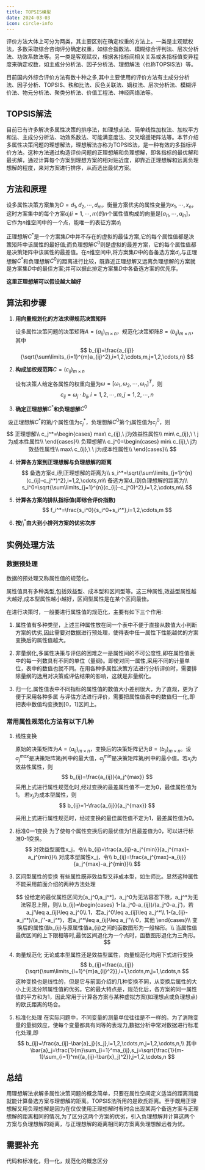 ```yaml
---
title: TOPSIS模型
date: 2024-03-03
icon: circle-info
---
```


评价方法大体上可分为两类，其主要区别在确定权重的方法上。一类是主观赋权法，多数采取综合咨询评分确定权重，如综合指数法、模糊综合评判法、层次分析法、功效系数法等。另一类是客观赋权，根据各指标间相关关系或各指标值变异程度来确定权数，如主成分分析法、因子分析法、理想解法（也称TOPSIS法）等。

目前国内外综合评价方法有数十种之多,其中主要使用的评价方法有主成分分析法、因子分析、TOPSIS、秩和比法、灰色关联法、嫡权法、层次分析法、模糊评价法、物元分析法、聚类分析法、价值工程法、神经网络法等。

## TOPSIS解法

目前已有许多解决多属性决策的排序法，如理想点法、简单线性加权法、加权平方和法、主成分分析法、功效系数法、可能满意度法、交叉增援矩阵法等。本节介绍多属性决策问题的理想解法，理想解法亦称为TOPSIS法，是一种有效的多指标评价方法。这种方法通过构造评价问题的正理想解和负理想解，即各指标的最优解和最劣解，通过计算每个方案到理想方案的相对贴近度，即靠近正理想解和远离负理想解的程度，来对方案进行排序，从而选出最优方案。

## 方法和原理

设多属性决策方案集为$D={d_1,d_2,\cdots,d_m}$，衡量方案优劣的属性变量为$x_1,\cdots,x_n$，这时方案集中的每个方案$d_i(i=1,\cdots,m)$的$n$个属性值构成的向量是$[a_{i1},\cdots,a_{in}]$，它作为$n$维空间中的一个点，能唯一的表征方案$d_i$

正理想解$C^*$是一个方案集$D$中并不存在的虚拟的最佳方案,它的每个属性值都是决策矩阵中该属性的最好值;而负理想解$C^0$则是虚拟的最差方案，它的每个属性值都是决策矩阵中该属性的最差值。在$n$维空间中,将方案集$D$中的各备选方案$d_i$,与正理想解$C^*$和负理想解$C^0$的距离进行比较，既靠近正理想解又远离负理想解的方案就是方案集$D$中的最佳方案;并可以据此排定方案集$D$中各备选方案的优先序。

**这里正理想解可以假设越大越好**

##  算法和步骤

1. **用向量规划化的方法求得规范决策矩阵**

   设多属性决策问题的决策矩阵$A=(a_{ij})_{m \times n}$，规范化决策矩阵$B=(b_{ij})_{m \times n}$，其中
   $$
   b_{ij}=\frac{a_{ij}}{\sqrt{\sum\limits_{i=1}^{m}a_{ij}^2},i=1,2,\cdots,m,j=1,2,\cdots,n}
   $$
   
2. **构成加权规范阵**$C=(c_{ij})_{m\times n}$

   设有决策人给定各属性的权重向量为$\omega=[\omega_1,\omega_2,\cdots,\omega_n]^T$，则
   $$
   c_{ij}=\omega_j\cdot b_{ij},i=1,2,\cdots,m,j=1,2,\cdots,n
   $$

3. **确定正理想解**$C^*$**和负理想解**$C^0$

​	设正理想解$C^*$的第$j$个属性值为$c_j^*$，负理想解$C^0$第个$j$属性值为$c_j^0$，则
$$
正理想解\\
c_j^*=\begin{cases}
max\ c_{ij},\ j为效益性属性\\
min\ c_{ij},\ \ j为成本性属性\\
\end{cases}\\
负理想解\\
c_j^0=\begin{cases}
min\ c_{ij},\ j为效益性属性\\
max\ c_{ij},\ \ j为成本性属性\\
\end{cases}\\
$$

4. **计算各方案到正理想解与负理想解的距离**
   $$
   备选方案d_i到正理想解的距离为\\
   s_i^*=\sqrt{\sum\limits_{j=1}^{n}(c_{ij}-c_j^*)^2},i=1,2,\cdots,m\\
   备选方案d_i到负理想解的距离为\\
   s_i^0=\sqrt{\sum\limits_{j=1}^{n}(c_{ij}-c_j^0)^2},i=1,2,\cdots,m\\
   $$

5. **计算各方案的排队指标值(即综合评价指数)**
   $$
   f_i^*=\frac{s_i^0}{s_i^0+s_i^*},i=1,2,\cdots,m
   $$

6. **按**$f_i^*$**由大到小排列方案的优劣次序**

## 实例处理方法

### 数据预处理

数据的预处理又称属性值的规范化。

属性值具有多种类型,包括效益型、成本型和区间型等。这三种属性,效益型属性越大越好,成本型属性越小越好，区间型属性是在某个区间最佳。

在进行决策时，一般要进行属性值的规范化，主要有如下三个作用:

1. 属性值有多种类型，上述三种属性放在同一个表中不便于直接从数值大小判断方案的优劣,因此需要对数据进行预处理，使得表中任一属性下性能越优的方案变换后的属性值越大。

2. 非量纲化,多属性决策与评估的困难之一是属性间的不可公度性,即在属性值表中的每一列数具有不同的单位（量纲)。即使对同一属性,采用不同的计量单位，表中的数值也就不同。在用各种多属性决策方法进行分析评价时，需要排除量纲的选用对决策或评估结果的影响，这就是非量纲化。
3. 归一化,属性值表中不同指标的属性值的数值大小差别很大，为了直观，更为了便于采用各种多属
   与评估方法进行评价，需要把属性值表中的数值归一化,即把表中数值均变换到[0，1]区间上。

### 常用属性规范化方法有以下几种

1. 线性变换

   原始的决策矩阵为$A=(a_{ij})_{m\times n}$，变换后的决策矩阵记为$B=(b_{ij})_{m\times n}$。设$a_j^{max}$是决策矩阵第$j$列中的最大值，$a_j^{min}$是决策矩阵第$j$列中的最小值。若$x_j$为效益性属性，则
   $$
   b_{ij}=\frac{a_{ij}}{a_j^{max}}
   $$
   采用上式进行属性规范化时,经过变换的最差属性值不一定为0，最佳属性值为1。
   	若$x_j$为成本型属性，则
   $$
   b_{ij}=1-\frac{a_{ij}}{a_j^{max}}
   $$
   

   采用上式进行属性规范时，经过变换的最佳属性值不定为1，最差属性值为0。

2. 标准0一1变换
   为了使每个属性变换后的最优值为1且最差值为0，可以进行标准0-1变换。
   $$
   对效益型属性x_j，令\\
   b_{ij}=\frac{a_{ij}-a_j^{min}}{a_j^{max}-a_j^{min}}\\
   对成本型属性x_j，令\\
   b_{ij}=\frac{a_j^{max}-a_{ij}}{a_j^{max}-a_j^{min}}\\
   $$

3. 区间型属性的变换
   有些属性既非效益型又非成本型，如生师比。显然这种属性不能采用前面介绍的两种方法处理

   <!-- ![image-20240213140404682](C:\Users\78661\AppData\Roaming\Typora\typora-user-images\image-20240213140404682.png) -->








   
   $$
   设给定的最优属性区间为[a_j^0,a_j^*]，a_j^0为无法容忍下限，a_j^*为无法容忍上限，则\\
   b_{ij}=\begin{cases}
   1-(a_j^0-a_{ij})/(a_j^0-a_j')，若a_j'\leq a_{ij}\leq a_j^0\\
   1，若a_j^0\leq a_{ij}\leq a_j^*\\
   1-(a_{ij}-a_j^*)/(a_j''-a_j^*)，若a_j^*\leq a_{ij}\leq a_j''\\
   0，其他
   \end{cases}\\
   变换后的属性值b_{ij}与原属性值a_{ij}之间的函数图形为一般梯形。\\
   当属性值最优区间的上下限相等时,最优区间退化为一个点时，函数图形退化为三角形。
   $$

4. 向量规范化
   无论成本型属性还是效益型属性，向量规范化均用下式进行变换
   $$
   b_{ij}=\frac{a_{ij}}{\sqrt{\sum\limits_{i=1}^{m}a_{ij}^2}},i=1,\cdots,m,j=1,\cdots,n
   $$
   这种变换也是线性的，但是它与前面介绍的几种变换不同，从变换后属性的大小上无法分辨属性值的优劣。它的最大特点是，规范化后，各方案的同一属性值的平方和为1，因此常用于计算各方案与某种虚拟方案(如理想点或负理想点)的欧氏距离的场合。

5. 标准化处理
   在实际问题中，不同变量的测量单位往往是不一样的。为了消除变量的量纲效应，使每个变量都具有同等的表现力,数据分析中常对数据进行标准化处理,即
   $$
   b_{ij}=\frac{a_{ij}-\bar{a}_j}{s_j},i=1,2,\cdots,m,j=1,2,\cdots,n,\\
   其中\bar{a}_j=\frac{1}{m}\sum_{i=1}^ma_{ij},s_j=\sqrt{\frac{1}{m-1}\sum_{i=1}^m{(a_{ij}-\bar{x}_j)^2}},j=1,2,\cdots,n
   $$
   

## 总结

用理想解法求解多属性决策问题的概念简单，只要在属性空间定义适当的距离测度就能计算备选方案与理想解的距离。TOPSIS法所用的是欧氏距离。至于既用正理想解又用负理想解是因为在仅仅使用正理想解时有时会出现某两个备选方案与正理想解的距离相同的情况,为了区分这两个方案的优劣，引入负理想解并计算这两个方案与负理想解的距离，与正理想解的距离相同的方案离负理想解远者为优。

## 需要补充

代码和标准化，归一化，规范化的概念区分
